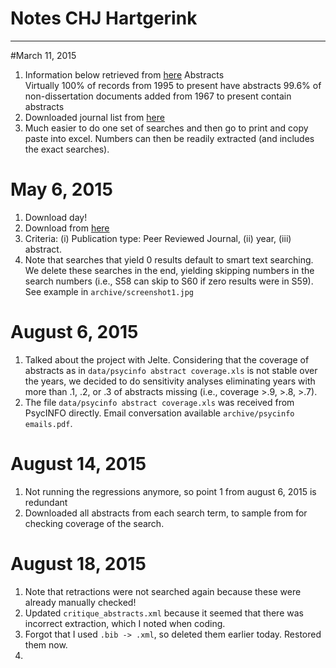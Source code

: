 # Notes CHJ Hartgerink
---
#March 11, 2015
1. Information below retrieved from [here](http://www.apa.org/pubs/databases/psycinfo/index.aspx?tab=2)
Abstracts   
    Virtually 100% of records from 1995 to present have abstracts
    99.6% of non-dissertation documents added from 1967 to present contain abstracts
2. Downloaded journal list from [here](http://www.apa.org/pubs/databases/psycinfo/coverage.aspx)
3. Much easier to do one set of searches and then go to print and copy paste into excel. Numbers can then be readily extracted (and includes the exact searches).

# May 6, 2015
1. Download day!
2. Download from [here](http://web.b.ebscohost.com/ehost/search/advanced?sid=e79d90bb-d764-4367-ba3b-d19d65d594e1%40sessionmgr198&vid=3&hid=110)
3. Criteria: (i) Publication type: Peer Reviewed Journal, (ii) year, (iii) abstract.
4. Note that searches that yield 0 results default to smart text searching. We delete these searches in the end, yielding skipping numbers in the search numbers (i.e., S58 can skip to S60 if zero results were in S59). See example in `archive/screenshot1.jpg`

# August 6, 2015
1. Talked about the project with Jelte. Considering that the coverage of abstracts as in `data/psycinfo abstract coverage.xls` is not stable over the years, we decided to do sensitivity analyses eliminating years with more than .1, .2, or .3 of abstracts missing (i.e., coverage >.9, >.8, >.7).
2. The file `data/psycinfo abstract coverage.xls` was received from PsycINFO directly. Email conversation available `archive/psycinfo emails.pdf`.

# August 14, 2015
1. Not running the regressions anymore, so point 1 from august 6, 2015 is redundant
2. Downloaded all abstracts from each search term, to sample from for checking coverage of the search.

# August 18, 2015
1. Note that retractions were not searched again because these were already manually checked!
2. Updated `critique_abstracts.xml` because it seemed that there was incorrect extraction, which I noted when coding.
3. Forgot that I used `.bib -> .xml`, so deleted them earlier today. Restored them now.
4. 
